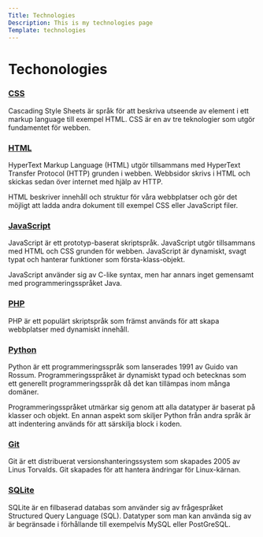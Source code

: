 ```yaml
---
Title: Technologies
Description: This is my technologies page
Template: technologies
---
```


<div markdown=1 class="grid wrapper">

Techonologies
===================

<div markdown=1 class="box css">

### [CSS](%base_url%?technology/css)

Cascading Style Sheets är språk för att beskriva utseende av element i ett markup language till exempel HTML. CSS är en av tre teknologier som utgör fundamentet för webben.

</div>

<div markdown=1 class="box html">

### [HTML](%base_url%?technology/html)

HyperText Markup Language (HTML) utgör tillsammans med HyperText Transfer Protocol (HTTP) grunden i webben. Webbsidor skrivs i HTML och skickas sedan över internet med hjälp av HTTP.

HTML beskriver innehåll och struktur för våra webbplatser och gör det möjligt att ladda andra dokument till exempel CSS eller JavaScript filer.

</div>

<div markdown=1 class="box js">

### [JavaScript](%base_url%?technology/javascript)

JavaScript är ett prototyp-baserat skriptspråk. JavaScript utgör tillsammans med HTML och CSS grunden för webben. JavaScript är dynamiskt, svagt typat och hanterar funktioner som första-klass-objekt.

JavaScript använder sig av C-like syntax, men har annars inget gemensamt med programmeringsspråket Java.

</div>

<div markdown=1 class="box php">

### [PHP](%base_url%?technology/php)

PHP är ett populärt skriptspråk som främst används för att skapa webbplatser med dynamiskt innehåll.

</div>

<div markdown=1 class="box py">

### [Python](%base_url%?technology/python)

Python är ett programmeringsspråk som lanserades 1991 av Guido van Rossum. Programmeringsspråket är dynamiskt typad och betecknas som ett generellt programmeringsspråk då det kan tillämpas inom många domäner.

Programmeringsspråket utmärkar sig genom att alla datatyper är baserat på klasser och objekt. En annan aspekt som skiljer Python från andra språk är att indentering används för att särskilja block i koden.
</div>

<div markdown=1 class="box git">

### [Git](%base_url%?technology/git)

Git är ett distribuerat versionshanteringssystem som skapades 2005 av Linus Torvalds. Git skapades för att hantera ändringar för Linux-kärnan.

</div>

<div markdown=1 class="box sqlt">

### [SQLite](%base_url%?technology/sqlite)

SQLite är en filbaserad databas som använder sig av frågespråket Structured Query Language (SQL). Datatyper som man kan använda sig av är begränsade i förhållande till exempelvis MySQL eller PostGreSQL.

</div>

</div>